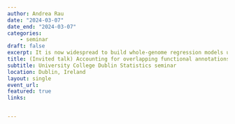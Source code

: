 ```yaml
---
author: Andrea Rau
date: "2024-03-07"
date_end: "2024-03-07"
categories:
    - seminar
draft: false
excerpt: It is now widespread to build whole-genome regression models using genomic data to predict complex traits in a wide range of fields, including farm animal and plant breeding and human genetics. Functional genomic annotations, such as the accessibility of chromatin or methylation status in relevant tissues, have the potential to provide valuable insight into the position and effect size of causal genetic variants underlying complex traits. In the H2020 GENE-SWitCH project, we aimed to develop and validate Bayesian models able to fully leverage such complex functional annotations for improved accuracy and interpretability of genomic predictions in the pig and poultry breeding sectors. To this end, we defined and implemented a flexible framework for genomic prediction called BayesRCO to simultaneously take advantage of the availability of multiple functional genomic annotations. In this talk, I’ll describe the intuition behind our proposed model and discuss some of our key take-away messages from early use cases.
title: (Invited talk) Accounting for overlapping functional annotations as biological priors in Bayesian genomic prediction models of complex traits
subtitle: University College Dublin Statistics seminar
location: Dublin, Ireland
layout: single
event_url: 
featured: true
links:


---
```




